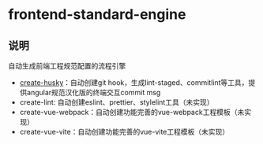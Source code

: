 # frontend-standard-engine

## 说明

自动生成前端工程规范配置的流程引擎

- [create-husky](https://github.com/Mr-Super-X/frontend-standard-engine/blob/master/packages/create-husky/README.md)：自动创建git hook，生成lint-staged、commitlint等工具，提供angular规范汉化版的终端交互commit msg
- create-lint: 自动创建eslint、prettier、stylelint工具（未实现）
- create-vue-webpack：自动创建功能完善的vue-webpack工程模板（未实现）
- create-vue-vite：自动创建功能完善的vue-vite工程模板（未实现）
